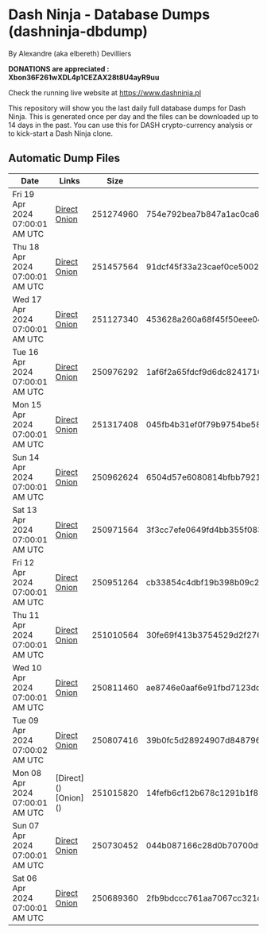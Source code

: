 # Dash Ninja - Database Dumps (dashninja-dbdump)
By Alexandre (aka elbereth) Devilliers

**DONATIONS are appreciated : Xbon36F261wXDL4p1CEZAX28t8U4ayR9uu**

Check the running live website at https://www.dashninja.pl

This repository will show you the last daily full database dumps for Dash Ninja. This is generated once per day and the files can be downloaded up to 14 days in the past.
You can use this for DASH crypto-currency analysis or to kick-start a Dash Ninja clone.


## Automatic Dump Files
| Date | Links | Size | SHA256 |
|--|--|--|--|
| Fri 19 Apr 2024 07:00:01 AM UTC | [Direct](https://oshi.at/jEdLB) [Onion](http://5ety7tpkim5me6eszuwcje7bmy25pbtrjtue7zkqqgziljwqy3rrikqd.onion/jEdLB) | 251274960 | 754e792bea7b847a1ac0ca675467e41a49211e3b25c2a502997506530debff59 | 
| Thu 18 Apr 2024 07:00:01 AM UTC | [Direct](https://oshi.at/zsZM) [Onion](http://5ety7tpkim5me6eszuwcje7bmy25pbtrjtue7zkqqgziljwqy3rrikqd.onion/zsZM) | 251457564 | 91dcf45f33a23caef0ce5002cdd3c245176e229652681f19d1cbf00509c8936d | 
| Wed 17 Apr 2024 07:00:01 AM UTC | [Direct](https://oshi.at/Lfwt) [Onion](http://5ety7tpkim5me6eszuwcje7bmy25pbtrjtue7zkqqgziljwqy3rrikqd.onion/Lfwt) | 251127340 | 453628a260a68f45f50eee041965671cdbe87441777dd255fab2c6322a27a5d2 | 
| Tue 16 Apr 2024 07:00:01 AM UTC | [Direct](https://oshi.at/YZpk) [Onion](http://5ety7tpkim5me6eszuwcje7bmy25pbtrjtue7zkqqgziljwqy3rrikqd.onion/YZpk) | 250976292 | 1af6f2a65fdcf9d6dc8241716fc7851b54e1fc2f37e5ddf15f2b7f963b95e239 | 
| Mon 15 Apr 2024 07:00:01 AM UTC | [Direct](https://oshi.at/udXU) [Onion](http://5ety7tpkim5me6eszuwcje7bmy25pbtrjtue7zkqqgziljwqy3rrikqd.onion/udXU) | 251317408 | 045fb4b31ef0f79b9754be588170495caf22aaf05f21cf703be35afe850a8002 | 
| Sun 14 Apr 2024 07:00:01 AM UTC | [Direct]() [Onion]() | 250962624 | 6504d57e6080814bfbb79213122995e680e30d13e03e2b5ca336628674f1b61a | 
| Sat 13 Apr 2024 07:00:01 AM UTC | [Direct]() [Onion]() | 250971564 | 3f3cc7efe0649fd4bb355f0832c1e0886c856f3c70d312dab2665f04e11eda16 | 
| Fri 12 Apr 2024 07:00:01 AM UTC | [Direct](https://oshi.at/ijiy) [Onion](http://5ety7tpkim5me6eszuwcje7bmy25pbtrjtue7zkqqgziljwqy3rrikqd.onion/ijiy) | 250951264 | cb33854c4dbf19b398b09c2e6f0e442eafd5b874434588fe1b775219cbdb1739 | 
| Thu 11 Apr 2024 07:00:01 AM UTC | [Direct](https://oshi.at/eJMC) [Onion](http://5ety7tpkim5me6eszuwcje7bmy25pbtrjtue7zkqqgziljwqy3rrikqd.onion/eJMC) | 251010564 | 30fe69f413b3754529d2f27671a3759188ac00d5ef94b099dc283e47d220eccd | 
| Wed 10 Apr 2024 07:00:01 AM UTC | [Direct](https://oshi.at/vZsu) [Onion](http://5ety7tpkim5me6eszuwcje7bmy25pbtrjtue7zkqqgziljwqy3rrikqd.onion/vZsu) | 250811460 | ae8746e0aaf6e91fbd7123dc6091665bd02fc9dabeea25dd802dd732a59ed2e9 | 
| Tue 09 Apr 2024 07:00:02 AM UTC | [Direct](<html>) [Onion]() | 250807416 | 39b0fc5d28924907d848796e34b5b2ad58490e4124fcf352a1e11867ec4f27e1 | 
| Mon 08 Apr 2024 07:00:01 AM UTC | [Direct](</body></html>) [Onion](</body></html>) | 251015820 | 14fefb6cf12b678c1291b1f8834b95e83382c95da7efc67de5f8ffcb1c57c05a | 
| Sun 07 Apr 2024 07:00:01 AM UTC | [Direct](https://oshi.at/VDvn) [Onion](http://5ety7tpkim5me6eszuwcje7bmy25pbtrjtue7zkqqgziljwqy3rrikqd.onion/VDvn) | 250730452 | 044b087166c28d0b70700d993bc70fc203db1f209e60c9ce0d6b0ef7ef03eb63 | 
| Sat 06 Apr 2024 07:00:01 AM UTC | [Direct](https://oshi.at/moqY) [Onion](http://5ety7tpkim5me6eszuwcje7bmy25pbtrjtue7zkqqgziljwqy3rrikqd.onion/moqY) | 250689360 | 2fb9bdccc761aa7067cc321d88abc851e843a5a6047047cc62eb4872ec78c287 | 
